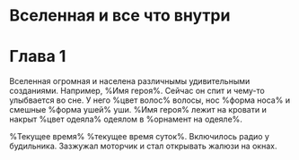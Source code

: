 # Вселенная и все что внутри

 
# Глава 1

Вселенная огромная и населена различнымы удивительными созданиями.
Например, %Имя героя%.
Сейчас он спит и чему-то улыбвается во сне.
У него %цвет волос% волосы, нос %форма носа% и смешные %форма ушей% уши.
%Имя героя% лежит на кровати и накрыт %цвет одеяла% одеялом в %орнамент на одеяле%.

%Текущее время% %текущее время суток%.
Включилось радио у будильника.
Зазжужал моторчик и стал открывать жалюзи на окнах.
